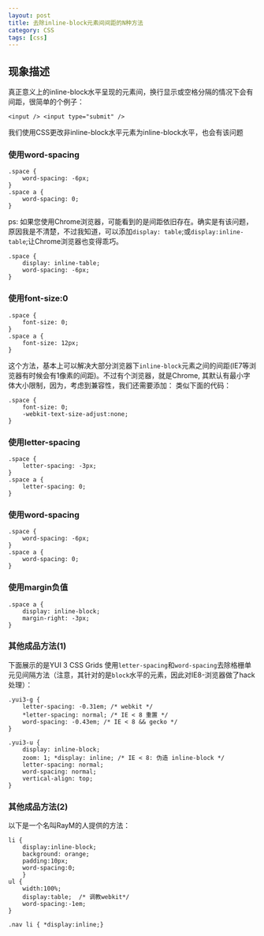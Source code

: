 ```yaml
---
layout: post
title: 去除inline-block元素间间距的N种方法
category: CSS
tags: [css]
---
```



## 现象描述

真正意义上的inline-block水平呈现的元素间，换行显示或空格分隔的情况下会有间距，很简单的个例子：

`<input /> <input type="submit" />`

我们使用CSS更改非inline-block水平元素为inline-block水平，也会有该问题


### 使用word-spacing
```
.space {
    word-spacing: -6px;
}
.space a {
    word-spacing: 0;
}
```
ps: 如果您使用Chrome浏览器，可能看到的是间距依旧存在。确实是有该问题，原因我是不清楚，不过我知道，可以添加`display: table`;或`display:inline-table`;让Chrome浏览器也变得乖巧。

```
.space {
    display: inline-table;
    word-spacing: -6px;
}
```


### 使用font-size:0

```
.space {
    font-size: 0;
}
.space a {
    font-size: 12px;
}
```
这个方法，基本上可以解决大部分浏览器下`inline-block`元素之间的间距(IE7等浏览器有时候会有1像素的间距)。不过有个浏览器，就是Chrome, 其默认有最小字体大小限制，因为，考虑到兼容性，我们还需要添加：
类似下面的代码：

```
.space {
    font-size: 0;
    -webkit-text-size-adjust:none;
}
```



### 使用letter-spacing

```
.space {
    letter-spacing: -3px;
}
.space a {
    letter-spacing: 0;
}
```



### 使用word-spacing
```
.space {
    word-spacing: -6px;
}
.space a {
    word-spacing: 0;
}
```


### 使用margin负值

```
.space a {
    display: inline-block;
    margin-right: -3px;
}
```



### 其他成品方法(1)

下面展示的是YUI 3 CSS Grids 使用`letter-spacing`和`word-spacing`去除格栅单元见间隔方法（注意，其针对的是`block`水平的元素，因此对IE8-浏览器做了hack处理）：

```
.yui3-g {
    letter-spacing: -0.31em; /* webkit */
    *letter-spacing: normal; /* IE < 8 重置 */
    word-spacing: -0.43em; /* IE < 8 && gecko */
}

.yui3-u {
    display: inline-block;
    zoom: 1; *display: inline; /* IE < 8: 伪造 inline-block */
    letter-spacing: normal;
    word-spacing: normal;
    vertical-align: top;
}
```



### 其他成品方法(2)

以下是一个名叫RayM的人提供的方法：
```
li {
    display:inline-block;
    background: orange;
    padding:10px;
    word-spacing:0;
    }
ul {
    width:100%;
    display:table;  /* 调教webkit*/
    word-spacing:-1em;
}

.nav li { *display:inline;}
```



